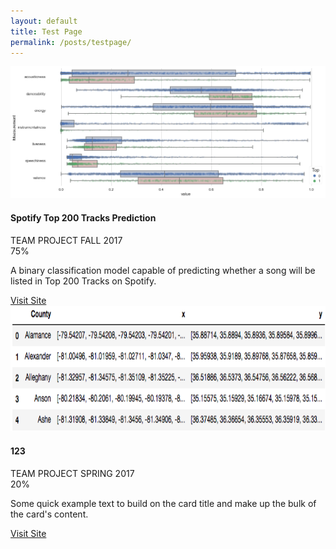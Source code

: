 ```yaml
---
layout: default
title: Test Page
permalink: /posts/testpage/
---
```


<div class="row">
  <div class="mb-2 col-md-6">
    <div class="card" style="height: 24rem;">
      <img class="card-img-top" src="/figure/demo.png" alt="boxplot">
      <div class="card-body">
        <h4 class="card-title">Spotify Top 200 Tracks Prediction</h4>
        <span class="badge badge-dark">TEAM PROJECT</span>
        <span class="badge badge-info">FALL 2017</span>
        <div class="progress">
          <div class="progress-bar progress-bar-striped bg-secondary" style="width:75%">75%</div>
        </div>
        <p class="card-text text-left">A binary classification model capable of predicting whether a song will be listed in Top 200 Tracks on Spotify.</p>
        <a href="https://github.com/thsieh4/CSC522_project" class="btn btn-dark btn-sm active">Visit Site</a>
      </div>
    </div>
  </div>  

  <div class="mb-2 col-md-6">
    <div class="card" style="height: 24rem;">
      <img class="card-img-top" src="/figure/2017Nov01_head_geo.png" alt="Card image cap" height="200">
      <div class="card-body">
        <h4 class="card-title">123</h4>
        <span class="badge badge-dark">TEAM PROJECT</span>
        <span class="badge badge-info">SPRING 2017</span>
        <div class="progress">
          <div class="progress-bar progress-bar-striped bg-secondary" style="width:20%">20%</div>
        </div>
        <p class="card-text text-left">Some quick example text to build on the card title and make up the bulk of the card's content.</p>
        <a href="#" class="btn btn-dark btn-sm active">Visit Site</a>
      </div>
    </div>
  </div>
</div>
